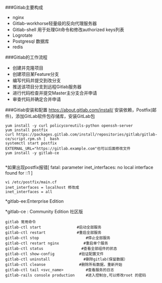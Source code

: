 ###Gitlab主要构成
- nginx
- Gitlab-workhorse轻量级的反向代理服务器
- Gitlab-shell 用于处理Git命令和修改authorized keys列表
- Logrotate
- Postgresql 数据库
- redis

###Gitlab的工作流程
- 创建并克隆项目
- 创建项目某Feature分支
- 编写代码并提交到改分支
- 推送该项目分支到远程Gitlab服务器
- 进行代码检查并提交Master主分支合并申请
- 审查代码并确定合并申请

###Gitlab安装和配置
https://about.gitlab.com/install/
安装依赖，Postfix(邮件)，添加GitLab软件包存储库，安装GitLab包
```
yum install -y curl policycoreutils-python openssh-server
yum install postfix
curl https://packages.gitlab.com/install/repositories/gitlab/gitlab-ce/script.rpm.sh |  bash
systemctl start postfix 
EXTERNAL_URL="https://gitlab.example.com"也可以后面修改文件
yum install -y gitlab-ce


```
*如果出现postfix报错[ fatal: parameter inet_interfaces: no local interface found for ::1 ]
```
vi /etc/postfix/main.cf
inet_interfaces = localhost 修改成
inet_interfaces = all
```
*gitlab-ee:Enterprise Edition 

*gitlab-ce : Community Edition  社区版

```
gitlab 常用命令
gitlab-ctl start 		   		#启动全部服务
gitlab-ctl restart 		 		#重启全部服务
gitlab-ctl stop 					#停止全部服务
gitlab-ctl restart nginx 		   #重启单个服务
gitlab-ctl status 				  #查看全部组件的状态
gitlab-ctl show-config 			 #验证配置文件
gitlab-ctl uninstall 			   #删除gitlab(保留数据）
gitlab-ctl cleanse 				 #删除所有数据，重新开始
gitlab-ctl tail <svc_name>  	    #查看服务的日志
gitlab-rails console production 	#进入控制台,可以修改root 的密码
```
